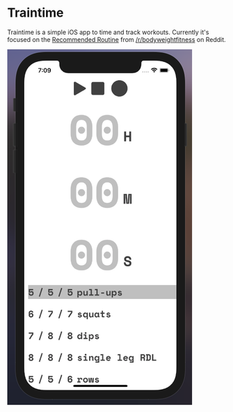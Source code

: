 # Traintime

Traintime is a simple iOS app to time and track workouts. Currently it's focused on the [Recommended Routine](https://www.reddit.com/r/bodyweightfitness/wiki/kb/recommended_routine) from [/r/bodyweightfitness](https://www.reddit.com/r/bodyweightfitness) on Reddit.

![Traintime screenshot](/images/traintime_screenshot.png)
